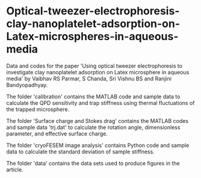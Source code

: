 # Optical-tweezer-electrophoresis-clay-nanoplatelet-adsorption-on-Latex-microspheres-in-aqueous-media
Data and codes for the paper 'Using optical tweezer electrophoresis to investigate clay nanoplatelet adsorption on Latex microsphere in aqueous media' by Vaibhav RS Parmar, S Chanda, Sri Vishnu BS and Ranjini Bandyopadhyay.

The folder 'calibration' contains the MATLAB code and sample data to calculate the QPD sensitivity and trap stiffness using thermal fluctuations of the trapped microsphere.

The folder 'Surface charge and Stokes drag' contains the MATLAB codes and sample data 'trj.dat' to calculate the rotation angle, dimensionless parameter, and effective surface charge.

The folder 'cryoFESEM image analysis' contains Python code and sample data to calculate the standard deviation of sample stiffness.

The folder 'data' contains the data sets used to produce figures in the article.
